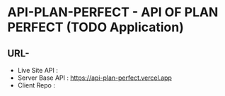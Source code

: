 # API-PLAN-PERFECT - API OF PLAN PERFECT (TODO Application)

## URL-

- Live Site API :
- Server Base API : https://api-plan-perfect.vercel.app
- Client Repo :
